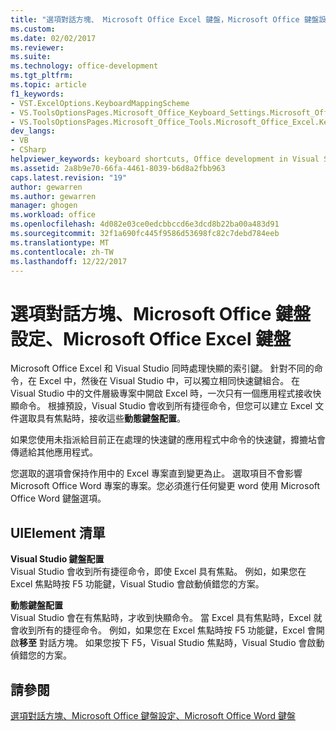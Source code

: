 ```yaml
---
title: "選項對話方塊、 Microsoft Office Excel 鍵盤，Microsoft Office 鍵盤設定、 |Microsoft 文件"
ms.custom: 
ms.date: 02/02/2017
ms.reviewer: 
ms.suite: 
ms.technology: office-development
ms.tgt_pltfrm: 
ms.topic: article
f1_keywords:
- VST.ExcelOptions.KeyboardMappingScheme
- VS.ToolsOptionsPages.Microsoft_Office_Keyboard_Settings.Microsoft_Office_Excel_Keyboard
- VS.ToolsOptionsPages.Microsoft_Office_Tools.Microsoft_Office_Excel.Keyboard
dev_langs:
- VB
- CSharp
helpviewer_keywords: keyboard shortcuts, Office development in Visual Studio
ms.assetid: 2a8b9e70-66fa-4461-8039-b6d8a2fbb963
caps.latest.revision: "19"
author: gewarren
ms.author: gewarren
manager: ghogen
ms.workload: office
ms.openlocfilehash: 4d082e03ce0edcbbccd6e3dcd8b22ba00a483d91
ms.sourcegitcommit: 32f1a690fc445f9586d53698fc82c7debd784eeb
ms.translationtype: MT
ms.contentlocale: zh-TW
ms.lasthandoff: 12/22/2017
---
```

# <a name="microsoft-office-excel-keyboard-microsoft-office-keyboard-settings-options-dialog-box"></a>選項對話方塊、Microsoft Office 鍵盤設定、Microsoft Office Excel 鍵盤
  Microsoft Office Excel 和 Visual Studio 同時處理快顯的索引鍵。 針對不同的命令，在 Excel 中，然後在 Visual Studio 中，可以獨立相同快速鍵組合。 在 Visual Studio 中的文件層級專案中開啟 Excel 時，一次只有一個應用程式接收快顯命令。 根據預設，Visual Studio 會收到所有捷徑命令，但您可以建立 Excel 文件選取具有焦點時，接收這些**動態鍵盤配置**。  
  
 如果您使用未指派給目前正在處理的快速鍵的應用程式中命令的快速鍵，攠摝坫會傳遞給其他應用程式。  
  
 您選取的選項會保持作用中的 Excel 專案直到變更為止。 選取項目不會影響 Microsoft Office Word 專案的專案。您必須進行任何變更 word 使用 Microsoft Office Word 鍵盤選項。  
  
## <a name="uielement-list"></a>UIElement 清單  
 **Visual Studio 鍵盤配置**  
 Visual Studio 會收到所有捷徑命令，即使 Excel 具有焦點。 例如，如果您在 Excel 焦點時按 F5 功能鍵，Visual Studio 會啟動偵錯您的方案。  
  
 **動態鍵盤配置**  
 Visual Studio 會在有焦點時，才收到快顯命令。 當 Excel 具有焦點時，Excel 就會收到所有的捷徑命令。 例如，如果您在 Excel 焦點時按 F5 功能鍵，Excel 會開啟**移至** 對話方塊。 如果您按下 F5，Visual Studio 焦點時，Visual Studio 會啟動偵錯您的方案。  
  
## <a name="see-also"></a>請參閱  
 [選項對話方塊、Microsoft Office 鍵盤設定、Microsoft Office Word 鍵盤](../vsto/microsoft-office-word-keyboard-microsoft-office-keyboard-settings-options-dialog-box.md)  
  
  